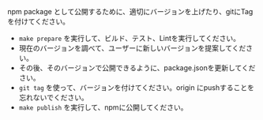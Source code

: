 npm package として公開するために、適切にバージョンを上げたり、gitにTagを付けてください。

- `make prepare` を実行して、ビルド、テスト、Lintを実行してください。
- 現在のバージョンを調べて、ユーザーに新しいバージョンを提案してください。
- その後、そのバージョンで公開できるように、package.jsonを更新してください。
- `git tag` を使って、バージョンを付けてください。origin にpushすることを忘れないでください。
- `make publish` を実行して、npmに公開してください。
